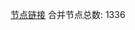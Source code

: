 
[节点链接]([https://github.com/ykk648/TopFreeProxies](https://raw.githubusercontent.com/rzhy1/11/master/sub/sub_merge_base64.txt))
合并节点总数: 1336 
